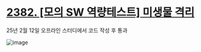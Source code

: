 # [2382. [모의 SW 역량테스트] 미생물 격리](https://swexpertacademy.com/main/code/problem/problemDetail.do?contestProbId=AV597vbqAH0DFAVl)

25년 2월 12일 오프라인 스터디에서 코드 작성 후 통과

![image](https://github.com/user-attachments/assets/ac4d80c8-1b46-4bd5-be15-2ce4953b6f20)
